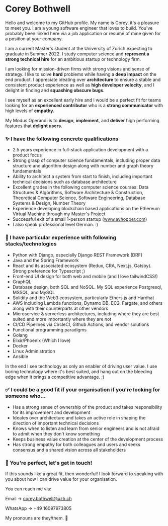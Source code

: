 # Corey Bothwell

Hello and welcome to my GitHub profile. My name is Corey, it's a pleasure to meet you.
I am a young software engineer that loves to build. You've probably been linked here via a job application or resumé of mine given for a position at your company. 

I am a current Master's student at the University of Zurich expecting to graduate in Summer 2022. I study computer science and **represent a strong technical hire** for an ambitious startup or technology firm. 

I am looking for mission-driven firms with strong visions and sense of strategy. I like to solve **hard** problems while having a **deep impact** on the end product.
I appreciate ideating over **architecture** to ensure a stable and consistent product experience as well as **high developer velocity**, and I delight in finding and **squashing obscure bugs**.

I see myself as an excellent early hire and I would be a perfect fit for teams looking for an **experienced contributor** who is a **strong communicator** with high levels of **empathy**. 

My Modus Operandi is to **design**, **implement**, and **deliver** high performing features that **delight users**. 

### ✨ I have the following concrete qualifications

- 2.5 years experience in full-stack application development with a product focus
- Strong grasp of computer science fundamentals, including proper data structure and algorithm design along with number and graph theory fundamentals
- Ability to architect a system from start to finish, including important technical decisions such as database architecture
- Excellent grades in the following computer science courses: Data Structures & Algorithms, Software Architecture & Construction, Theoretical Computer Science, Software Engineering, Database Systems & Design, Number Theory
- Experience developing blockchain based applications on the Ethereum Virtual Machine through my Master's Project
- Successful exit of a small 1-person startup (www.avhopper.com)
- I also speak professional level German. :)

### 🧙‍ I have particular experience with following stacks/technologies

- Python with Django, especially Django REST Framework (DRF)
- Java and the Spring Framework
- React and its associated ecosystem (Redux, CRA, Next.js, Gatsby). Strong preference for Typescript ;)
- Front-end UI design for both web and mobile (and I love tailwindCSS!)
- GraphQL
- Database design, both SQL and NoSQL. My SQL experience Postgresql, MSSQL, and MySQL
- Solidity and the Web3 ecosystem, particularly Ethers.js and Hardhat
- AWS including Lambda functions, Dynamo DB, EC2, Fargate, and others along with their counterparts at other vendors
- Microservice & serverless architectures, including where they are best suited and more importantly where they are not
- CI/CD Pipelines via CircleCI, Github Actions, and vendor solutions
- Functional programming paradigms
- Golang
- Elixir/Phoenix (Which I love)
- Docker
- Linux Administration
- Ansible

In the end I see technology as only an enabler of driving user value. I use boring technology where it's best suited, and hang out on the bleeding edge when it brings a competitive advantage. ;)

### ✅ I could be a good fit if your organisation if you're looking for someone who...

- Has a strong sense of ownership of the product and takes responsibility for its improvement and development
- Ideates over architecture and takes an active role in shaping the direction of important technical decisions
- Knows when to listen and learn from senior engineers and is not afraid to admit when they don't know something
- Keeps business value creation at the center of the development process
- Has strong empathy for both colleagues and users and seeks consensus and a shared vision across all stakeholders

### 📧 You're perfect, let's get in touch!

If this sounds like a great fit, then wonderful! I look forward to speaking with you about how I can drive value for your organisation.

You can reach me via:

Email -> corey.bothwell@uzh.ch

WhatsApp -> +49 16097973805

My pronouns are they/them. 🙂

<!---
cmbothwell/cmbothwell is a ✨ special ✨ repository because its `README.md` (this file) appears on your GitHub profile.
You can click the Preview link to take a look at your changes.
--->
